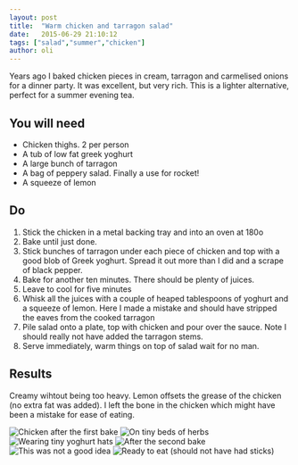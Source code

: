 ```yaml
---
layout: post
title:  "Warm chicken and tarragon salad"
date:   2015-06-29 21:10:12
tags: ["salad","summer","chicken"]
author: oli
---
```


Years ago I baked chicken pieces in cream, tarragon and carmelised onions for a dinner party. It was excellent, but very rich.  This is a lighter alternative, perfect for a summer evening tea.

## You will need

* Chicken thighs.  2 per person
* A tub of low fat greek yoghurt
* A large bunch of tarragon
* A bag of peppery salad.  Finally a use for rocket!
* A squeeze of lemon


## Do

1. Stick the chicken in a metal backing tray and into an oven at 180o
2. Bake until just done.
3. Stick bunches of tarragon under each piece of chicken and top with a good blob of Greek yoghurt.  Spread it out more than I did and a scrape of black pepper.
4. Bake for another ten minutes. There should be plenty of juices.
5. Leave to cool for five minutes
6. Whisk all the juices with a couple of heaped tablespoons of yoghurt and a squeeze of lemon.  Here I made a mistake and should have stripped the eaves from the cooked tarragon
7. Pile salad onto a plate, top with chicken and pour over the sauce.  Note I should really not have added the tarragon stems. 
8. Serve immediately, warm things on top of salad wait for no man.


## Results

Creamy wihtout being too heavy.  Lemon offsets the grease of the chicken (no extra fat was added).  I left the bone in the chicken which might have been a mistake for ease of eating.


![Chicken after the first bake](/images/blog/tarragon-chicken/chicken1.jpg)
![On tiny beds of herbs](/images/blog/tarragon-chicken/chicken2.jpg)
![Wearing tiny yoghurt hats](/images/blog/tarragon-chicken/chicken3.jpg)
![After the second bake](/images/blog/tarragon-chicken/chicken4.jpg)
![This was not a good idea](/images/blog/tarragon-chicken/chicken5.jpg)
![Ready to eat (should not have had sticks)](/images/blog/tarragon-chicken/chicken6.jpg)
